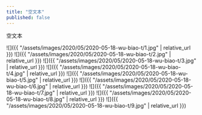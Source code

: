 ```yaml
---
title: "空文本"
published: false
---
```

空文本



![]({{ "/assets/images/2020/05/2020-05-18-wu-biao-t/1.jpg" | relative_url }})
![]({{ "/assets/images/2020/05/2020-05-18-wu-biao-t/2.jpg" | relative_url }})
![]({{ "/assets/images/2020/05/2020-05-18-wu-biao-t/3.jpg" | relative_url }})
![]({{ "/assets/images/2020/05/2020-05-18-wu-biao-t/4.jpg" | relative_url }})
![]({{ "/assets/images/2020/05/2020-05-18-wu-biao-t/5.jpg" | relative_url }})
![]({{ "/assets/images/2020/05/2020-05-18-wu-biao-t/6.jpg" | relative_url }})
![]({{ "/assets/images/2020/05/2020-05-18-wu-biao-t/7.jpg" | relative_url }})
![]({{ "/assets/images/2020/05/2020-05-18-wu-biao-t/8.jpg" | relative_url }})
![]({{ "/assets/images/2020/05/2020-05-18-wu-biao-t/9.jpg" | relative_url }})
